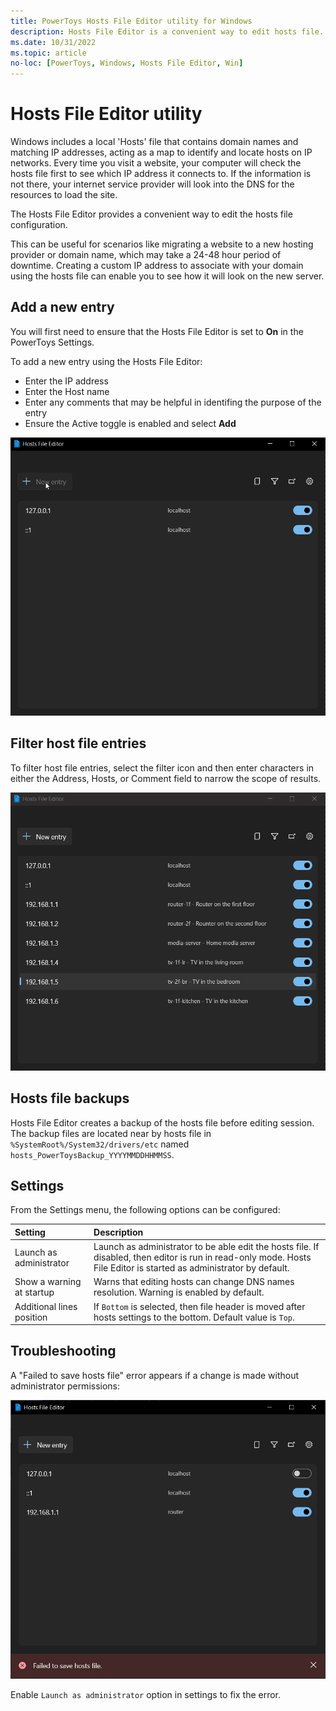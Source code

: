 ```yaml
---
title: PowerToys Hosts File Editor utility for Windows
description: Hosts File Editor is a convenient way to edit hosts file.
ms.date: 10/31/2022
ms.topic: article
no-loc: [PowerToys, Windows, Hosts File Editor, Win]
---
```


# Hosts File Editor utility

Windows includes a local 'Hosts' file that contains domain names and matching IP addresses, acting as a map to identify and locate hosts on IP networks. Every time you visit a website, your computer will check the hosts file first to see which IP address it connects to. If the information is not there, your internet service provider will look into the DNS for the resources to load the site.

The Hosts File Editor provides a convenient way to edit the hosts file configuration.

This can be useful for scenarios like migrating a website to a new hosting provider or domain name, which may take a 24-48 hour period of downtime. Creating a custom IP address to associate with your domain using the hosts file can enable you to see how it will look on the new server.

## Add a new entry

You will first need to ensure that the Hosts File Editor is set to **On** in the PowerToys Settings.

To add a new entry using the Hosts File Editor:

- Enter the IP address
- Enter the Host name
- Enter any comments that may be helpful in identifing the purpose of the entry
- Ensure the Active toggle is enabled and select **Add**

![PowerToys Hosts File Editor: Add new entry](../images/pt-hosts-file-editor-add-new-entry.gif)

## Filter host file entries

To filter host file entries, select the filter icon and then enter characters in either the Address, Hosts, or Comment field to narrow the scope of results.

![PowerToys Hosts File Editor: Filtering entries](../images/pt-hosts-file-editor-filter.gif)

## Hosts file backups

Hosts File Editor creates a backup of the hosts file before editing session. The backup files are located near by hosts file in `%SystemRoot%/System32/drivers/etc` named `hosts_PowerToysBackup_YYYYMMDDHHMMSS`.

## Settings

From the Settings menu, the following options can be configured:

| Setting | Description |
| :--- | :--- |
| Launch as administrator | Launch as administrator to be able edit the hosts file. If disabled, then editor is run in read-only mode. Hosts File Editor is started as administrator by default. |
| Show a warning at startup | Warns that editing hosts can change DNS names resolution. Warning is enabled by default. |
| Additional lines position | If `Bottom` is selected, then file header is moved after hosts settings to the bottom. Default value is `Top`. |

## Troubleshooting

A "Failed to save hosts file" error appears if a change is made without administrator permissions:

![PowerToys Hosts File Editor: Failed to save hosts file](../images/pt-hosts-file-editor-failed-to-save-hosts-file-error.png)

Enable `Launch as administrator` option in settings to fix the error.
